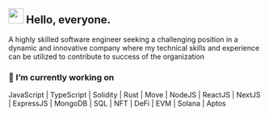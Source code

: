 <!--
**topdeveloper55/topdeveloper55** is a ✨ _special_ ✨ repository because its `README.md` (this file) appears on your GitHub profile.

Here are some ideas to get you started:

- 🔭 I’m currently working on ...
- 🌱 I’m currently learning ...
- 👯 I’m looking to collaborate on ...
- 🤔 I’m looking for help with ...
- 💬 Ask me about ...
- 📫 How to reach me: ...
- 😄 Pronouns: ...
- ⚡ Fun fact: ...
-->
## <img src="https://media.giphy.com/media/hvRJCLFzcasrR4ia7z/giphy.gif" width="30px"> Hello, everyone.

A highly skilled software engineer seeking a challenging position in a dynamic and innovative company
where my technical skills and experience can be utilized to contribute to success of the organization

### 🔭 I’m currently working on

JavaScript | TypeScript | Solidity | Rust | Move | NodeJS | ReactJS | NextJS | ExpressJS | MongoDB | SQL | NFT | DeFi | EVM | Solana | Aptos
